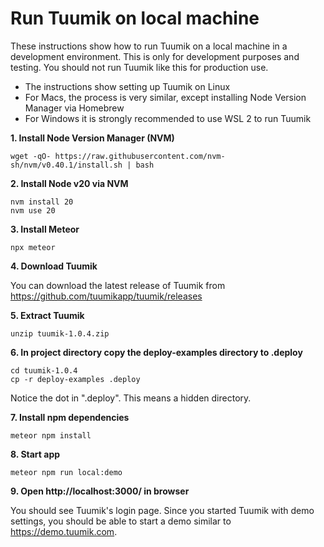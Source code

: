 # Run Tuumik on local machine

These instructions show how to run Tuumik on a local machine in a development environment. This is only for development purposes and testing. You should not run Tuumik like this for production use.

- The instructions show setting up Tuumik on Linux
- For Macs, the process is very similar, except installing Node Version Manager via Homebrew
- For Windows it is strongly recommended to use WSL 2 to run Tuumik

**1. Install Node Version Manager (NVM)**

```shell
wget -qO- https://raw.githubusercontent.com/nvm-sh/nvm/v0.40.1/install.sh | bash
```

**2. Install Node v20 via NVM**

```shell
nvm install 20
nvm use 20
```

**3. Install Meteor**

```shell
npx meteor
```

**4. Download Tuumik**

You can download the latest release of Tuumik from https://github.com/tuumikapp/tuumik/releases

**5. Extract Tuumik**

```shell
unzip tuumik-1.0.4.zip
```

**6. In project directory copy the deploy-examples directory to .deploy**

```shell
cd tuumik-1.0.4
cp -r deploy-examples .deploy
```

Notice the dot in ".deploy". This means a hidden directory.

**7. Install npm dependencies**

```shell
meteor npm install
```

**8. Start app**

```shell
meteor npm run local:demo
```

**9. Open http://localhost:3000/ in browser**

You should see Tuumik's login page. Since you started Tuumik with demo settings, you should be able to start a demo similar to https://demo.tuumik.com.
